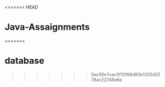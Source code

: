 <<<<<<< HEAD
# Java-Assaignments
=======
# database
>>>>>>> 5ec95e7cac0f10f86d93e1205d2578ac22748e6e
